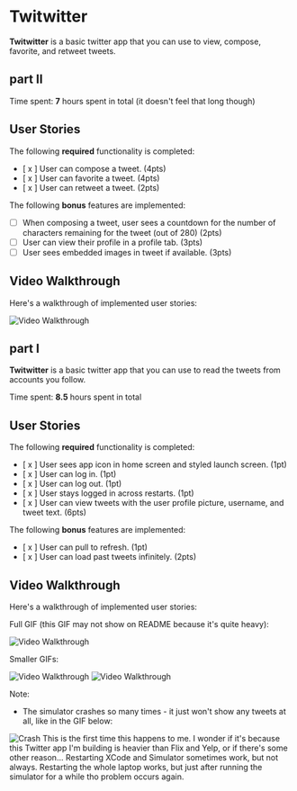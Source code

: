 # **Twitwitter**

**Twitwitter** is a basic twitter app that you can use to view, compose, favorite, and retweet tweets.

## part II

Time spent: **7** hours spent in total (it doesn't feel that long though)

## User Stories

The following **required** functionality is completed:

- [ x ] User can compose a tweet. (4pts)
- [ x ] User can favorite a tweet. (4pts)
- [ x ] User can retweet a tweet. (2pts)

The following **bonus** features are implemented:

- [ ] When composing a tweet, user sees a countdown for the number of characters remaining for the tweet (out of 280) (2pts)
- [ ] User can view their profile in a profile tab. (3pts)
- [ ] User sees embedded images in tweet if available. (3pts)

## Video Walkthrough

Here's a walkthrough of implemented user stories:

<img src='http://g.recordit.co/xB54LoIbHS.gif' title='Video Walkthrough' width='' alt='Video Walkthrough' />

## part I

**Twitwitter** is a basic twitter app that you can use to read the tweets from accounts you follow.

Time spent: **8.5** hours spent in total

## User Stories

The following **required** functionality is completed:

- [ x ] User sees app icon in home screen and styled launch screen. (1pt)
- [ x ] User can log in. (1pt)
- [ x ] User can log out. (1pt)
- [ x ] User stays logged in across restarts. (1pt)
- [ x ] User can view tweets with the user profile picture, username, and tweet text. (6pts)

The following **bonus** features are implemented:

- [ x ] User can pull to refresh. (1pt)
- [ x ] User can load past tweets infinitely. (2pts)

## Video Walkthrough

Here's a walkthrough of implemented user stories:

Full GIF (this GIF may not show on README because it's quite heavy):

<img src='http://g.recordit.co/h7qCKv6n8B.gif' title='Video Walkthrough' width='' alt='Video Walkthrough' />

Smaller GIFs:  

<img src='http://g.recordit.co/bGDpZJuqZo.gif' title='Video Walkthrough' width='' alt='Video Walkthrough' />  
<img src='http://g.recordit.co/lgDHRs4ifa.gif' title='Video Walkthrough' width='' alt='Video Walkthrough' />

Note:
- The simulator crashes so many times - it just won't show any tweets at all, like in the GIF below:
<img src='http://g.recordit.co/Y3wPH8QzcH.gif' title='Crash' width='' alt='Crash' />
This is the first time this happens to me. I wonder if it's because this Twitter app I'm building is heavier than Flix and Yelp, or if there's some other reason...
Restarting XCode and Simulator sometimes work, but not always. Restarting the whole laptop works, but just after running the simulator for a while tho problem occurs again.

